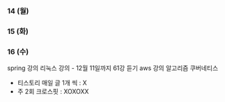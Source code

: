 ### 14 (월)
### 15 (화)
### 16 (수)


spring 강의 
리눅스 강의
	- 12월 11일까지 61강 듣기
aws 강의 
알고리즘
쿠버네티스


- 티스토리 매일 글 1개 씩 : X 
- 주 2회 크로스핏 : XOXOXX
<!--stackedit_data:
eyJoaXN0b3J5IjpbLTExMjk2ODQxNjQsLTY2OTE3OTYwNl19
-->